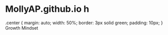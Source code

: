 # MollyAP.github.io h
 <div style="position:absolute;top:0;bottom:0;left:0; background:url(https://i.imgur.com/SrJI4iL.png) fixed center;background-size:cover;width:100%;z-index:-1;" alt="DESCRIBE IMG"> </div>
.center {
  margin: auto;
  width: 50%;
  border: 3px solid green;
  padding: 10px;
}
Growth Mindset
